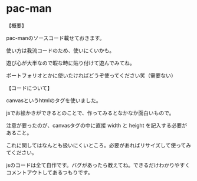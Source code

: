 # pac-man



【概要】

pac-manのソースコード載せておきます。

使い方は我流コードのため、使いにくいかも。

遊び心が大半なので暇な時に貼り付けて遊んでみてね。

ポートフォリオとかに使いたければどうぞ使ってください笑（需要ない）




【コードについて】

canvasというhtmlのタグを使いました。

jsでお絵かきができるとのことで、作ってみるとなかなか面白いもので。

注意が要ったのが、canvasタグの中に直接 width と height を記入する必要があること。

これに関してはなんとも扱いにくいところ。必要があればリサイズして使ってみてください。

jsのコードは全て自作です。バグがあったら教えてね。できるだけわかりやすくコメントアウトしてあるつもりです。

